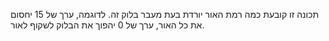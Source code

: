 תכונה זו קובעת כמה רמת האור יורדת בעת מעבר בלוק זה. לדוגמה, ערך של 15 יחסום את כל האור, ערך של 0 יהפוך את הבלוק לשקוף לאור.
